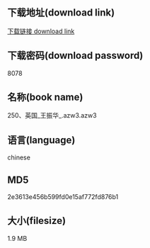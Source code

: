 ## 下载地址(download link)
[下载链接 download link](https://voluble-croquembouche-d321dc.netlify.app/?s=250%E3%80%81%E8%8B%B1%E5%9B%BD_%E7%8E%8B%E6%8C%AF%E5%8D%8E_.azw3)

## 下载密码(download password)
8078

## 名称(book name)
250、英国_王振华_.azw3.azw3

## 语言(language)
chinese

## MD5
2e3613e456b599fd0e15af772fd876b1

## 大小(filesize)
1.9 MB
